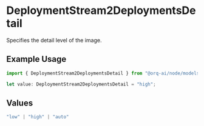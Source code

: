 # DeploymentStream2DeploymentsDetail

Specifies the detail level of the image.

## Example Usage

```typescript
import { DeploymentStream2DeploymentsDetail } from "@orq-ai/node/models/operations";

let value: DeploymentStream2DeploymentsDetail = "high";
```

## Values

```typescript
"low" | "high" | "auto"
```
